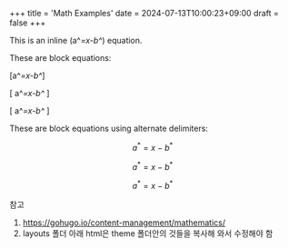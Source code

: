 +++
title = 'Math Examples'
date = 2024-07-13T10:00:23+09:00
draft = false
+++

This is an inline \(a^*=x-b^*\) equation.

These are block equations:

\[a^*=x-b^*\]

\[ a^*=x-b^* \]

\[
a^*=x-b^*
\]

These are block equations using alternate delimiters:

$$a^*=x-b^*$$

$$ a^*=x-b^* $$

$$
a^*=x-b^*
$$

참고 
1. https://gohugo.io/content-management/mathematics/
2. layouts 폴더 아래 html은 theme 폴더안의 것들을 복사해 와서 수정해야 함
